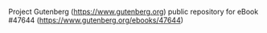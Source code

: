 Project Gutenberg (https://www.gutenberg.org) public repository for eBook #47644 (https://www.gutenberg.org/ebooks/47644)
